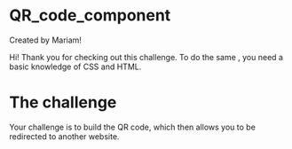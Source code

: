 # QR_code_component
Created by Mariam!

Hi! 
Thank you for checking out this challenge. 
To do the same , you need a basic knowledge of CSS and HTML.

# The challenge 

Your challenge is to build the QR code, which then allows you to be redirected to another website.





